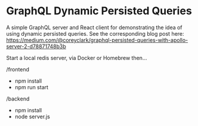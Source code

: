 # GraphQL Dynamic Persisted Queries

A simple GraphQL server and React client for demonstrating the idea of using dynamic persisted queries.
See the corresponding blog post here: https://medium.com/@coreyclark/graphql-persisted-queries-with-apollo-server-2-d78871748b3b

Start a local redis server, via Docker or Homebrew then...

/frontend
  - npm install
  - npm run start

/backend
 - npm install
 - node server.js
